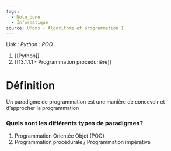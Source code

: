 ```yaml
---
tags:
  - Note_done
  - Informatique
source: UMons - Algorithme et programmation 1
---
```


Link :
_Python : POO_
1. [[Python]]
2. [[13.1.1.1 - Programmation procédurière]]

# Définition
Un paradigme de programmation est une manière de concevoir et
d’approcher la programmation

### Quels sont les différents types de paradigmes?
1. Programmation Orientée Objet (POO)
2. Programmation procédurale / Programmation impérative 
